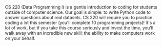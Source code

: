 CS 220 (Data Programming I) is a gentle introduction to coding for students outside of computer science. 
Our goal is simple: to write Python code to answer questions about real datasets. CS 220 will require you
to practice coding a lot this semester (you'll complete 10 programming projects)! It's a lot of work, but
if you take this course seriously and invest the time, you'll walk away with an incredible new skill: 
the ability to make computers work on your behalf.
